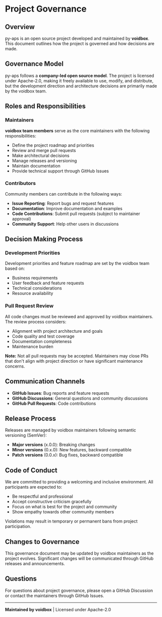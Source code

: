 # Project Governance

## Overview

py-aps is an open source project developed and maintained by **voidbox**. This document outlines how the project is governed and how decisions are made.

## Governance Model

py-aps follows a **company-led open source model**. The project is licensed under Apache-2.0, making it freely available to use, modify, and distribute, but the development direction and architecture decisions are primarily made by the voidbox team.

## Roles and Responsibilities

### Maintainers

**voidbox team members** serve as the core maintainers with the following responsibilities:

- Define the project roadmap and priorities
- Review and merge pull requests
- Make architectural decisions
- Manage releases and versioning
- Maintain documentation
- Provide technical support through GitHub Issues

### Contributors

Community members can contribute in the following ways:

- **Issue Reporting**: Report bugs and request features
- **Documentation**: Improve documentation and examples
- **Code Contributions**: Submit pull requests (subject to maintainer approval)
- **Community Support**: Help other users in discussions

## Decision Making Process

### Development Priorities

Development priorities and feature roadmap are set by the voidbox team based on:

- Business requirements
- User feedback and feature requests
- Technical considerations
- Resource availability

### Pull Request Review

All code changes must be reviewed and approved by voidbox maintainers. The review process considers:

- Alignment with project architecture and goals
- Code quality and test coverage
- Documentation completeness
- Maintenance burden

**Note:** Not all pull requests may be accepted. Maintainers may close PRs that don't align with project direction or have significant maintenance concerns.

## Communication Channels

- **GitHub Issues**: Bug reports and feature requests
- **GitHub Discussions**: General questions and community discussions
- **GitHub Pull Requests**: Code contributions

## Release Process

Releases are managed by voidbox maintainers following semantic versioning (SemVer):

- **Major versions** (x.0.0): Breaking changes
- **Minor versions** (0.x.0): New features, backward compatible
- **Patch versions** (0.0.x): Bug fixes, backward compatible

## Code of Conduct

We are committed to providing a welcoming and inclusive environment. All participants are expected to:

- Be respectful and professional
- Accept constructive criticism gracefully
- Focus on what is best for the project and community
- Show empathy towards other community members

Violations may result in temporary or permanent bans from project participation.

## Changes to Governance

This governance document may be updated by voidbox maintainers as the project evolves. Significant changes will be communicated through GitHub releases and announcements.

## Questions

For questions about project governance, please open a GitHub Discussion or contact the maintainers through GitHub Issues.

---

**Maintained by voidbox** | Licensed under Apache-2.0

